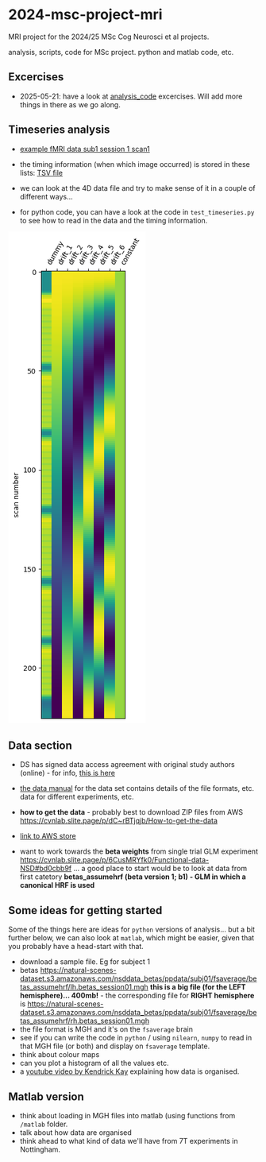 # 2024-msc-project-mri
MRI project for the 2024/25 MSc Cog Neurosci et al projects.

analysis, scripts, code for MSc project. python and matlab code, etc.

## Excercises

- 2025-05-21: have a look at [analysis_code](./analysis_code/Readme.md) excercises. Will add more things in there as we go along.

## Timeseries analysis

- [example fMRI data sub1 session 1 scan1](https://natural-scenes-dataset.s3.amazonaws.com/nsddata_timeseries/ppdata/subj01/func1pt8mm/timeseries/timeseries_session01_run01.nii.gz)

- the timing information (when which image occurred) is stored in these lists: [TSV file](https://natural-scenes-dataset.s3.amazonaws.com/nsddata_timeseries/ppdata/subj01/func1pt8mm/design/design_session01_run01.tsv)

- we can look at the 4D data file and try to make sense of it in a couple of different ways...

- for python code, you can have a look at the code in `test_timeseries.py` to see how to read in the data and the timing information.

![example of a design matrix](./images/design-matrix.png)

## Data section 

- DS has signed data access agreement with original study authors (online) - for info, [this is here](https://cvnlab.slite.page/p/IB6BSeW_7o/Terms-and-Conditions)

- [the data manual](https://cvnlab.slite.page/p/CT9Fwl4_hc/NSD-Data-Manual) for the data set contains details of the file formats, etc. data for different experiments, etc.

- **how to get the data** - probably best to download ZIP files from AWS <https://cvnlab.slite.page/p/dC~rBTjqjb/How-to-get-the-data>

- [link to AWS store](https://natural-scenes-dataset.s3.amazonaws.com/index.html)

- want to work towards the **beta weights** from single trial GLM experiment <https://cvnlab.slite.page/p/6CusMRYfk0/Functional-data-NSD#bd0cbb9f> ... a good place to start would be to look at data from first catetory **betas_assumehrf (beta version 1; b1) - GLM in which a canonical HRF is used**

## Some ideas for getting started 

Some of the things here are ideas for `python` versions of analysis... but a bit further below, we can also look at `matlab`, which might be easier, given that you probably have a head-start with that.

- download a sample file. Eg for subject 1
- betas <https://natural-scenes-dataset.s3.amazonaws.com/nsddata_betas/ppdata/subj01/fsaverage/betas_assumehrf/lh.betas_session01.mgh> **this is a big file (for the LEFT hemisphere)... 400mb!**  - the corresponding file for **RIGHT hemisphere** is <https://natural-scenes-dataset.s3.amazonaws.com/nsddata_betas/ppdata/subj01/fsaverage/betas_assumehrf/rh.betas_session01.mgh>
- the file format is MGH and it's on the `fsaverage` brain
- see if you can write the code in `python` / using `nilearn`, `numpy` to read in that MGH file (or both) and display on `fsaverage` template.
- think about colour maps
- can you plot a histogram of all the values etc.
- a [youtube video by Kendrick Kay](https://www.youtube.com/watch?v=LfHowycsXLI) explaining how data is organised.


## Matlab version

- think about loading in MGH files into matlab (using functions from `/matlab` folder.
- talk about how data are organised
- think ahead to what kind of data we'll have from 7T experiments in Nottingham.


